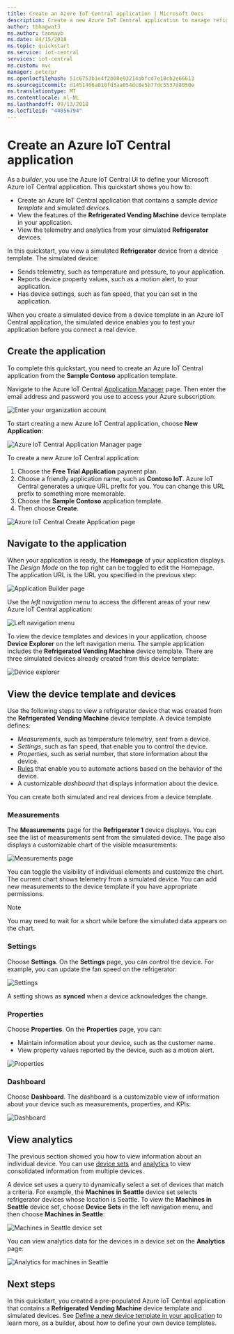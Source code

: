 ```yaml
---
title: Create an Azure IoT Central application | Microsoft Docs
description: Create a new Azure IoT Central application to manage refigerated vending devices. View the telemetry data generated from your simulated devices.
author: tbhagwat3
ms.author: tanmayb
ms.date: 04/15/2018
ms.topic: quickstart
ms.service: iot-central
services: iot-central
ms.custom: mvc
manager: peterpr
ms.openlocfilehash: 51c6753b1e4f2b08e93214abfcd7e18cb2e66613
ms.sourcegitcommit: d1451406a010fd3aa854dc8e5b77dc5537d8050e
ms.translationtype: MT
ms.contentlocale: nl-NL
ms.lasthandoff: 09/13/2018
ms.locfileid: "44856794"
---
```

# <a name="create-an-azure-iot-central-application"></a>Create an Azure IoT Central application

As a _builder_, you use the Azure IoT Central UI to define your Microsoft Azure IoT Central application. This quickstart shows you how to:

- Create an Azure IoT Central application that contains a sample _device template_ and simulated _devices_.
- View the features of the **Refrigerated Vending Machine** device template in your application.
- View the telemetry and analytics from your simulated **Refrigerator** devices.

In this quickstart, you view a simulated **Refrigerator** device from a device template. The simulated device:

* Sends telemetry, such as temperature and pressure, to your application.
* Reports device property values, such as a motion alert, to your application.
* Has device settings, such as fan speed, that you can set in the application.

When you create a simulated device from a device template in an Azure IoT Central application, the simulated device enables you to test your application before you connect a real device.

## <a name="create-the-application"></a>Create the application

To complete this quickstart, you need to create an Azure IoT Central application from the **Sample Contoso** application template.

Navigate to the Azure IoT Central [Application Manager](https://aka.ms/iotcentral) page. Then enter the email address and password you use to access your Azure subscription:

![Enter your organization account](media/quick-deploy-iot-central/sign-in.png)

To start creating a new Azure IoT Central application, choose **New Application**:

![Azure IoT Central Application Manager page](media/quick-deploy-iot-central/iotcentralhome.png)

To create a new Azure IoT Central application:

1. Choose the **Free Trial Application** payment plan.
1. Choose a friendly application name, such as **Contoso IoT**. Azure IoT Central generates a unique URL prefix for you. You can change this URL prefix to something more memorable.
1. Choose the **Sample Contoso** application template.
1. Then choose **Create**.

![Azure IoT Central Create Application page](media/quick-deploy-iot-central/iotcentralcreate.png)

## <a name="navigate-to-the-application"></a>Navigate to the application

When your application is ready, the **Homepage** of your application displays. The _Design Mode_ on the top right can be toggled to edit the Homepage. The application URL is the URL you specified in the previous step:

![Application Builder page](media/quick-deploy-iot-central/apphome.png)

Use the _left navigation menu_ to access the different areas of your new Azure IoT Central application:

![Left navigation menu](media/quick-deploy-iot-central/navbar.png)

To view the device templates and devices in your application, choose **Device Explorer** on the left navigation menu. The sample application includes the **Refrigerated Vending Machine** device template. There are three simulated devices already created from this device template:

![Device explorer](media/quick-deploy-iot-central/deviceexplorer.png)

## <a name="view-the-device-template-and-devices"></a>View the device template and devices

Use the following steps to view a refrigerator device that was created from the **Refrigerated Vending Machine** device template. A device template defines:

* _Measurements_, such as temperature telemetry, sent from a device.
* _Settings_, such as fan speed, that enable you to control the device.
* _Properties_, such as serial number, that store information about the device.
* [Rules](howto-create-telemetry-rules.md) that enable you to automate actions based on the behavior of the device.
* A customizable _dashboard_ that displays information about the device.

You can create both simulated and real devices from a device template.

### <a name="measurements"></a>Measurements

The **Measurements** page for the **Refrigerator 1** device displays. You can see the list of measurements sent from the simulated device. The page also displays a customizable chart of the visible measurements:

![Measurements page](media/quick-deploy-iot-central/measurements.png)

You can toggle the visibility of individual elements and customize the chart. The current chart shows telemetry from a simulated device. You can add new measurements to the device template if you have appropriate permissions.

> [!NOTE]
> You may need to wait for a short while before the simulated data appears on the chart.

### <a name="settings"></a>Settings

Choose **Settings**. On the **Settings** page, you can control the device. For example, you can update the fan speed on the refrigerator:

![Settings](media/quick-deploy-iot-central/settings.png)

A setting shows as **synced** when a device acknowledges the change.

### <a name="properties"></a>Properties

Choose **Properties**. On the **Properties** page, you can:

* Maintain information about your device, such as the customer name.
* View property values reported by the device, such as a motion alert.

![Properties](media/quick-deploy-iot-central/properties.png)

### <a name="dashboard"></a>Dashboard

Choose **Dashboard**. The dashboard is a customizable view of information about your device such as measurements, properties, and KPIs:

![Dashboard](media/quick-deploy-iot-central/dashboard.png)

## <a name="view-analytics"></a>View analytics

The previous section showed you how to view information about an individual device. You can use [device sets](howto-use-device-sets.md) and [analytics](howto-create-analytics.md) to view consolidated information from multiple devices.

A device set uses a query to dynamically select a set of devices that match a criteria. For example, the **Machines in Seattle** device set selects refrigerator devices whose location is Seattle. To view the **Machines in Seattle** device set, choose **Device Sets** in the left navigation menu, and then choose **Machines in Seattle**:

![Machines in Seattle device set](media/quick-deploy-iot-central/deviceset.png)

You can view analytics data for the devices in a device set on the **Analytics** page:

![Analytics for machines in Seattle](media/quick-deploy-iot-central/analytics.png)

## <a name="next-steps"></a>Next steps

In this quickstart, you created a pre-populated Azure IoT Central application that contains a **Refrigerated Vending Machine** device template and simulated devices. See [Define a new device template in your application](tutorial-define-device-type.md) to learn more, as a builder, about how to define your own device templates.
